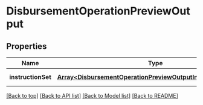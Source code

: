 # DisbursementOperationPreviewOutput

## Properties

|Name | Type | Description | Notes|
|------------ | ------------- | ------------- | -------------|
|**instructionSet** | [**Array&lt;DisbursementOperationPreviewOutputInstructionSetInner&gt;**](DisbursementOperationPreviewOutputInstructionSetInner.md) |  | [default to undefined]|




[[Back to top]](#) [[Back to API list]](../../README.md#documentation-for-api-endpoints) [[Back to Model list]](../../README.md#documentation-for-models) [[Back to README]](../../README.md)
